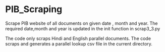 # PIB_Scraping

Scrape PIB website of all documents on given date , month and year. The required date,month and year is updated in the init function in scrap3_3.py 

The code only scraps Hindi and English parallel documents. The code scraps and generates a parallel lookup csv file in the current directory.

